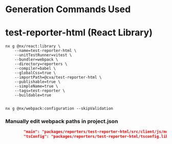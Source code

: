 # Generation Commands Used

# test-reporter-html (React Library)

```shell
nx g @nx/react:library \
    --name=test-reporter-html \
    --unitTestRunner=vitest \
    --bundler=webpack \
    --directory=reporters \
    --compiler=babel \
    --globalCss=true \
    --importPath=@cva/test-reporter-html \
    --publishable=true \
    --simpleName=true \
    --tags=test-reporter \
    --buildable=true


nx g @nx/webpack:configuration --skipValidation
```

### Manually edit webpack paths in project.json

```json
        "main": "packages/reporters/test-reporter-html/src/client/js/mochawesome.js",
        "tsConfig": "packages/reporters/test-reporter-html/tsconfig.lib.json",
```

